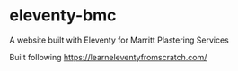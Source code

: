 # eleventy-bmc

A website built with Eleventy for Marritt Plastering Services

Built following https://learneleventyfromscratch.com/
